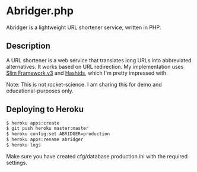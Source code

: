 #  Abridger.php
Abridger is a lightweight URL shortener service, written in PHP.

## Description
A URL shortener is a web service that translates long URLs into abbreviated alternatives. It works based on URL redirection.
My implementation uses [Slim Framework v3](http://www.slimframework.com/) and [Hashids](http://hashids.org), which I'm pretty impressed with.

Note: This is not rocket-science. I am sharing this for demo and educational-purposes only.

## Deploying to Heroku
```bash
$ heroku apps:create
$ git push heroku master:master
$ heroku config:set ABRIDGER=production
$ heroku apps:rename abridger
$ heroku logs
```
Make sure you have created cfg/database.production.ini with the required settings.
